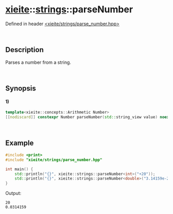 # [xieite](../../xieite.md)\:\:[strings](../../strings.md)\:\:parseNumber
Defined in header [<xieite/strings/parse_number.hpp>](../../../include/xieite/strings/parse_number.hpp)

&nbsp;

## Description
Parses a number from a string.

&nbsp;

## Synopsis
#### 1)
```cpp
template<xieite::concepts::Arithmetic Number>
[[nodiscard]] constexpr Number parseNumber(std::string_view value) noexcept;
```

&nbsp;

## Example
```cpp
#include <print>
#include "xieite/strings/parse_number.hpp"

int main() {
    std::println("{}", xieite::strings::parseNumber<int>("+20"));
    std::println("{}", xieite::strings::parseNumber<double>("3.14159e-2"));
}
```
Output:
```
20
0.0314159
```
